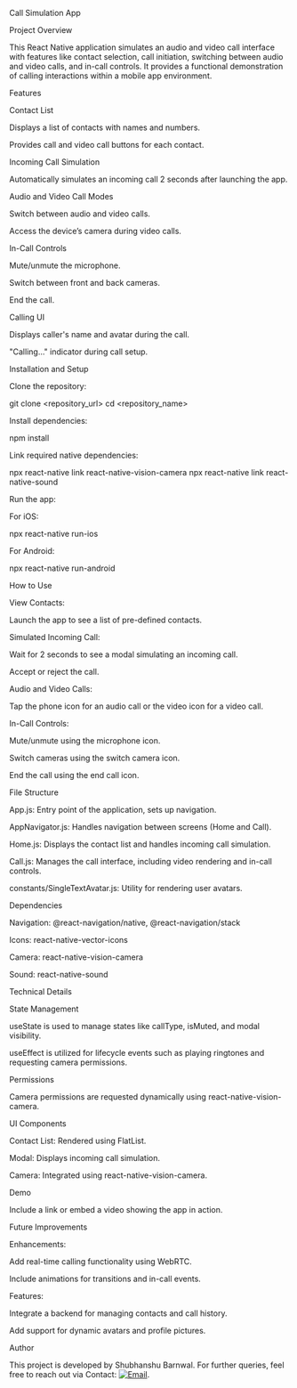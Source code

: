 Call Simulation App

Project Overview

This React Native application simulates an audio and video call interface with features like contact selection, call initiation, switching between audio and video calls, and in-call controls. It provides a functional demonstration of calling interactions within a mobile app environment.

Features

Contact List

Displays a list of contacts with names and numbers.

Provides call and video call buttons for each contact.

Incoming Call Simulation

Automatically simulates an incoming call 2 seconds after launching the app.

Audio and Video Call Modes

Switch between audio and video calls.

Access the device’s camera during video calls.

In-Call Controls

Mute/unmute the microphone.

Switch between front and back cameras.

End the call.

Calling UI

Displays caller's name and avatar during the call.

"Calling..." indicator during call setup.

Installation and Setup

Clone the repository:

git clone <repository_url>
cd <repository_name>

Install dependencies:

npm install

Link required native dependencies:

npx react-native link react-native-vision-camera
npx react-native link react-native-sound

Run the app:

For iOS:

npx react-native run-ios

For Android:

npx react-native run-android

How to Use

View Contacts:

Launch the app to see a list of pre-defined contacts.

Simulated Incoming Call:

Wait for 2 seconds to see a modal simulating an incoming call.

Accept or reject the call.

Audio and Video Calls:

Tap the phone icon for an audio call or the video icon for a video call.

In-Call Controls:

Mute/unmute using the microphone icon.

Switch cameras using the switch camera icon.

End the call using the end call icon.

File Structure

App.js: Entry point of the application, sets up navigation.

AppNavigator.js: Handles navigation between screens (Home and Call).

Home.js: Displays the contact list and handles incoming call simulation.

Call.js: Manages the call interface, including video rendering and in-call controls.

constants/SingleTextAvatar.js: Utility for rendering user avatars.

Dependencies

Navigation: @react-navigation/native, @react-navigation/stack

Icons: react-native-vector-icons

Camera: react-native-vision-camera

Sound: react-native-sound

Technical Details

State Management

useState is used to manage states like callType, isMuted, and modal visibility.

useEffect is utilized for lifecycle events such as playing ringtones and requesting camera permissions.

Permissions

Camera permissions are requested dynamically using react-native-vision-camera.

UI Components

Contact List: Rendered using FlatList.

Modal: Displays incoming call simulation.

Camera: Integrated using react-native-vision-camera.

Demo

Include a link or embed a video showing the app in action.

Future Improvements

Enhancements:

Add real-time calling functionality using WebRTC.

Include animations for transitions and in-call events.

Features:

Integrate a backend for managing contacts and call history.

Add support for dynamic avatars and profile pictures.

Author

This project is developed by Shubhanshu Barnwal. For further queries, feel free to reach out via Contact: [![Email](https://img.shields.io/badge/-Email-D14836?logo=gmail&logoColor=white)](mailto:connect@shubhanshubb.dev).

